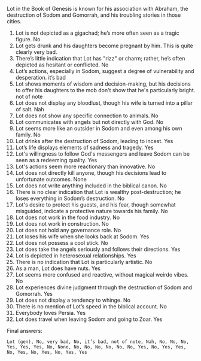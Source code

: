 Lot in the Book of Genesis is known for his association with Abraham, the destruction of Sodom and Gomorrah, and his troubling stories in those cities. 

1. Lot is not depicted as a gigachad; he’s more often seen as a tragic figure. No
2. Lot gets drunk and his daughters become pregnant by him. This is quite clearly very bad.
3. There’s little indication that Lot has "rizz" or charm; rather, he’s often depicted as hesitant or conflicted. No
4. Lot’s actions, especially in Sodom, suggest a degree of vulnerability and desperation. it’s bad
5. Lot shows moments of wisdom and decision-making, but his decisions to offer his daughters to the mob don't show that he's particularly bright. not of note
6. Lot does not display any bloodlust, though his wife is turned into a pillar of salt. Nah
7. Lot does not show any specific connection to animals. No
8. Lot communicates with angels but not directly with God. No
9. Lot seems more like an outsider in Sodom and even among his own family. No
10. Lot drinks after the destruction of Sodom, leading to incest. Yes
11. Lot’s life displays elements of sadness and tragedy. Yes
12. Lot's willingness to follow God's messengers and leave Sodom can be seen as a redeeming quality. Yes
13. Lot's actions seem more reactionary than innovative. No
14. Lot does not directly kill anyone, though his decisions lead to unfortunate outcomes. None
15. Lot does not write anything included in the biblical canon. No
16. There is no clear indication that Lot is wealthy post-destruction; he loses everything in Sodom’s destruction. No
17. Lot's desire to protect his guests, and his fear, though somewhat misguided, indicate a protective nature towards his family. No
18. Lot does not work in the food industry. No
19. Lot does not work in construction. No
20. Lot does not hold any governance role. No
21. Lot loses his wife when she looks back at Sodom. Yes
22. Lot does not possess a cool stick. No
23. Lot does take the angels seriously and follows their directions. Yes
24. Lot is depicted in heterosexual relationships. Yes
25. There is no indication that Lot is particularly artistic. No
26. As a man, Lot does have nuts. Yes
27. Lot seems more confused and reactive, without magical weirdo vibes. No
28. Lot experiences divine judgment through the destruction of Sodom and Gomorrah. Yes
29. Lot does not display a tendency to whinge. No
30. There is no mention of Lot’s speed in the biblical account. No
31. Everybody loves Persia. Yes
32. Lot does travel when leaving Sodom and going to Zoar. Yes

Final answers:

```Lot (gen), No, very bad, No, it’s bad, not of note, Nah, No, No, No, Yes, Yes, Yes, No, None, No, No, No, No, No, No, Yes, No, Yes, Yes, No, Yes, No, Yes, No, Yes, Yes```